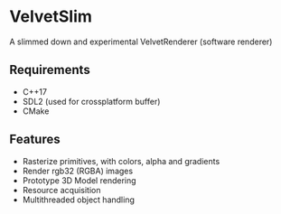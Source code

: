 # VelvetSlim
A slimmed down and experimental VelvetRenderer (software renderer)

## Requirements

* C++17
* SDL2 (used for crossplatform buffer)
* CMake

## Features
* Rasterize primitives, with colors, alpha and gradients
* Render rgb32 (RGBA) images
* Prototype 3D Model rendering
* Resource acquisition
* Multithreaded object handling
